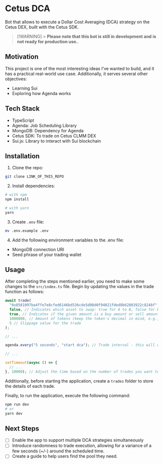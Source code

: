 # Cetus DCA

Bot that allows to execute a Dollar Cost Averaging (DCA) strategy on the Cetus DEX, built with the Cetus SDK.

> [!WARNING] > **Please note that this bot is still in development and is not ready for production use.**.

## Motivation

This project is one of the most interesting ideas I've wanted to build, and it has a practical real-world use case. Additionally, it serves several other objectives:

- Learning Sui
- Exploring how Agenda works

## Tech Stack

- TypeScript
- Agenda: Job Scheduling Library
- MongoDB: Dependency for Agenda
- Cetus SDK: To trade on Cetus CLMM DEX
- Sui.js: Library to interact with Sui blockchain

## Installation

1. Clone the repo:

```bash
git clone LINK_OF_THIS_REPO
```

2. Install dependencies:

```bash
# with npm
npm install

# with yarn
yarn
```

3. Create `.env` file:

```bash
mv .env.example .env
```

4. Add the following environment variables to the .env file:

- MongoDB connection URI
- Seed phrase of your trading wallet

## Usage

After completing the steps mentioned earlier, you need to make some changes to the `src/index.ts` file. Begin by updating the values in the trade function as follows:

```ts
await trade(
  "0x8581097ba4ffe7e8cfed6146bd536cde5d08d0f94021fded8b62803922c824bf", // Address of the pool you want to trade on
  false, // Indicates which asset to swap: true for A to B, false for B to A
  true, // Indicates if the given amount is a buy amount or sell amount
  1000000, // Amount of tokens (keep the token's decimal in mind, e.g., for SUI has 9 decimals, 1 SUI should be passed as 1000000000)
  5 // Slippage value for the trade
);

// ...

agenda.every("5 seconds", "start dca"); // Trade interval - this will execute the trade every 5 seconds

// ...

setTimeout(async () => {
  // ...
}, 10000); // Adjust the time based on the number of trades you want to execute. For example, with a 10-second duration and a 5-second interval, 2 trades will be executed.
```

Additionally, before starting the application, create a `trades` folder to store the details of each trade.

Finally, to run the application, execute the following command:

```bash
npm run dev
# or
yarn dev
```

## Next Steps

- [ ] Enable the app to support multiple DCA strategies simultaneously
- [ ] Introduce randomness to trade execution, allowing for a variance of a few seconds (+/-) around the scheduled time.
- [ ] Create a guide to help users find the pool they need.
